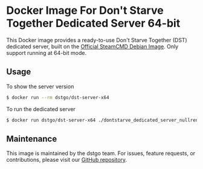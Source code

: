 # Docker Image For Don't Starve Together Dedicated Server 64-bit

This Docker image provides a ready-to-use Don't Starve Together (DST) dedicated server, built on the [Official SteamCMD Debian Image](https://hub.docker.com/r/steamcmd/steamcmd). Only support running at 64-bit mode.

## Usage

To show the server version

```bash
$ docker run --rm dstgo/dst-server-x64
```

To run the dedicated server
```bash
$ docker run dstgo/dst-server-x64 ./dontstarve_dedicated_server_nullrenderer_x64
```

## Maintenance

This image is maintained by the dstgo team. For issues, feature requests, or contributions, please visit our [GitHub repository](https://github.com/dstgo/wilson).
